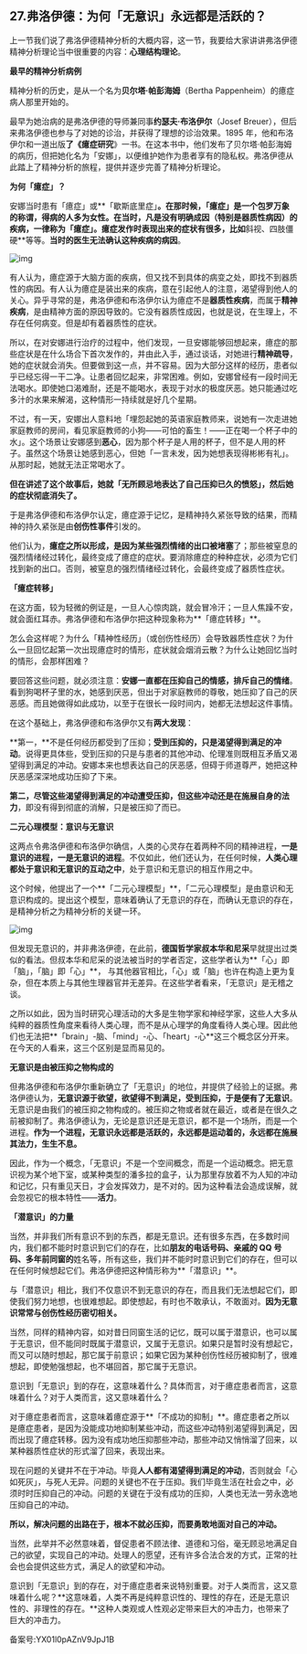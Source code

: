 ## 27.弗洛伊德：为何「无意识」永远都是活跃的？
上一节我们说了弗洛伊德精神分析的大概内容，这一节，我要给大家讲讲弗洛伊德精神分析理论当中很重要的内容：**心理结构理论**。


**最早的精神分析病例**


精神分析的历史，是从一个名为**贝尔塔·帕彭海姆**（Bertha Pappenheim）的癔症病人那里开始的。


最早为她治病的是弗洛伊德的导师兼同事**约瑟夫·布洛伊尔**（Josef Breuer），但后来弗洛伊德也参与了对她的诊治，并获得了理想的诊治效果。1895 年，他和布洛伊尔和一道出版**了《癔症研究**》一书。在这本书中，他们发布了贝尔塔·帕彭海姆的病历，但把她化名为「安娜」，以便维护她作为患者享有的隐私权。弗洛伊德从此踏上了精神分析的旅程，提供并逐步完善了精神分析理论。


**为何「癔症」？**


安娜当时患有「癔症」或**「歇斯底里症」**。在那时候，「癔症」是一个包罗万象的称谓，得病的人多为女性。在当时，凡是没有明确成因（特别是器质性病因）的疾病，一律称为「癔症」。癔症发作时表现出来的症状有很多，比如**斜视、四肢僵硬**等等。**当时的医生无法确认这种疾病的病因**。


![img](https://pic1.zhimg.com/v2-887c6488fd107f97370b7af1859b38d9.webp)

有人认为，癔症源于大脑方面的疾病，但又找不到具体的病变之处，即找不到器质性的病因。有人认为癔症是装出来的疾病，意在引起他人的注意，渴望得到他人的关心。异乎寻常的是，弗洛伊德和布洛伊尔认为癔症不是**器质性疾病**，而属于**精神疾病**，是由精神方面的原因导致的。它没有器质性成因，也就是说，在生理上，不存在任何病变。但是却有着器质性的症状。


所以，在对安娜进行治疗的过程中，他们发现，一旦安娜能够回想起来，癔症的那些症状是在什么场合下首次发作的，并由此入手，通过谈话，对她进行**精神疏导**，她的症状就会消失。但要做到这一点，并不容易。因为大部分这样的经历，患者似乎已经忘得一干二净。让患者回忆起来，非常困难。例如，安娜曾经有一段时间无法喝水。即使她口渴难耐，还是不能喝水，表现于对水的极度厌恶。她只能通过吃多汁的水果来解渴，这种情形一持续就是好几个星期。


不过，有一天，安娜出人意料地「埋怨起她的英语家庭教师来，说她有一次走进她家庭教师的房间，看见家庭教师的小狗——可怕的畜生！——正在喝一个杯子中的水」。这个场景让安娜感到**恶心**，因为那个杯子是人用的杯子，但不是人用的杯子。虽然这个场景让她感到恶心，但她「一言未发，因为她想表现得彬彬有礼」。从那时起，她就无法正常喝水了。


**但在讲述了这个故事后，她就「无所顾忌地表达了自己压抑已久的愤怒」，然后她的症状彻底消失了。**


于是弗洛伊德和布洛伊尔认定，癔症源于记忆，是精神持久紧张导致的结果，而精神的持久紧张是由**创伤性事件**引发的。


他们认为，**癔症之所以形成，是因为某些强烈情绪的出口被堵塞**了；那些被窒息的强烈情绪经过转化，最终变成了癔症的症状。要消除癔症的种种症状，必须为它们找到新的出口。否则，被窒息的强烈情绪经过转化，会最终变成了器质性症状。


**「癔症转移」**


在这方面，较为轻微的例证是，一旦人心惊肉跳，就会冒冷汗；一旦人焦躁不安，就会面红耳赤。弗洛伊德和布洛伊尔把这种现象称为**「癔症转移」**。


怎么会这样呢？为什么「精神性经历」（或创伤性经历）会导致器质性症状？为什么一旦回忆起第一次出现癔症时的情形，症状就会烟消云散？为什么让她回忆当时的情形，会那样困难？


要回答这些问题，就必须注意：**安娜一直都在压抑自己的情感，排斥自己的情绪**。看到狗喝杯子里的水，她感到厌恶，但出于对家庭教师的尊敬，她压抑了自己的厌恶感。而且她做得如此成功，以至于在很长一段时间内，她都无法想起这件事情。


在这个基础上，弗洛伊德和布洛伊尔又有**两大发现**：


**第一，**不是任何经历都受到了压抑；**受到压抑的，只是渴望得到满足的冲动**。说得更具体些，受到压抑的只是与患者的其他冲动、伦理准则既相互矛盾又渴望得到满足的冲动。安娜本来也想表达自己的厌恶感，但碍于师道尊严，她把这种厌恶感深深地成功压抑了下来。


**第二，**尽管这些渴望得到满足的冲动遭受压抑，但这些**冲动还是在施展自身的法力**，即没有得到彻底的消解，只是被压抑了而已。


**二元心理模型：意识与无意识**


这两点令弗洛伊德和布洛伊尔确信，人类的心灵存在着两种不同的精神进程，**一是意识的进程，一是无意识的进程**。不仅如此，他们还认为，在任何时候，**人类心理都处于意识和无意识的互动之中**，处于意识和无意识的相互作用之中。


这个时候，他提出了一个**「二元心理模型」**，「二元心理模型」是由意识和无意识构成的。提出这个模型，意味着确认了无意识的存在，而确认无意识的存在，是精神分析之为精神分析的关键一环。


![img](https://pic2.zhimg.com/v2-ecbb1c16ada8abdd0cdcfb8b309a8097.webp)

但发现无意识的，并非弗洛伊德，在此前，**德国哲学家叔本华和尼采**早就提出过类似的看法。但叔本华和尼采的说法被当时的学者否定，这些学者认为**「心」即「脑」，「脑」即「心」**， 与其他器官相比，「心」或「脑」也许在构造上更为复杂，但在本质上与其他生理器官并无差异。在这些学者看来，「无意识」是无稽之谈。


之所以如此，因为当时研究心理活动的大多是生物学家和神经学家，这些人大多从纯粹的器质性角度来看待人类心理，而不是从心理学的角度看待人类心理。因此他们也无法把**「brain」-脑、「mind」-心、「heart」-心**这三个概念区分开来。在今天的人看来，这三个区别是显而易见的。


**无意识是由被压抑之物构成的**


但弗洛伊德和布洛伊尔重新确立了「无意识」的地位，并提供了经验上的证据。弗洛伊德认为，**无意识源于欲望，欲望得不到满足，受到压抑，于是便有了无意识**。无意识是由我们的被压抑之物构成的。被压抑之物或者就在最近，或者是在很久之前被抑制了。弗洛伊德认为，无论是意识还是无意识，都不是一个场所，而是一个进程。**作为一个进程，无意识永远都是活跃的，永远都是运动着的，永远都在施展其法力，生生不息。**


因此，作为一个概念，「无意识」不是一个空间概念，而是一个运动概念。把无意识视为某个地下室，或某种类型的潘多拉的盒子，认为那里存放着不为人知的冲动和记忆，只有重见天日，才会发挥效力，是不对的。因为这种看法会造成误解，就会忽视它的根本特性——**活力**。


**「潜意识」的力量**


当然，并非我们所有意识不到的东西，都是无意识。还有很多东西，在多数时间内，我们都不能时时意识到它们的存在，比如**朋友的电话号码、亲戚的 QQ 号码、多年前同窗的**姓名等，所有这些，我们并不能时时意识到它们的存在，但可以在任何时候想起它们。弗洛伊德把这种情形称为**「潜意识」**。


与「潜意识」相比，我们不仅意识不到无意识的存在，而且我们无法想起它们，即使我们努力地想，也很难想起。即使想起，有时也不敢承认，不敢面对。**因为无意识常常与创伤性经历密切相关。**


当然，同样的精神内容，如对昔日同窗生活的记忆，既可以属于潜意识，也可以属于无意识，但不能同时既属于潜意识，又属于无意识。如果只是暂时没有想起它，而又可以随时想起，那它属于前意识；如果它因为某种创伤性经历被抑制了，很难想起，即使勉强想起，也不堪回首，那它属于无意识。


意识到「无意识」到的存在，这意味着什么？具体而言，对于癔症患者而言，这意味着什么？对于人类而言，这又意味着什么？


对于癔症患者而言，这意味着癔症源于**「不成功的抑制」**。癔症患者之所以是癔症患者，是因为没能成功地抑制某些冲动，而这些冲动特别渴望得到满足，因而出现了癔症转移。因为没有成功地压抑那些冲动，那些冲动又悄悄溜了回来，以某种器质性症状的形式溜了回来，表现出来。


现在问题的关键并不在于冲动。毕竟**人人都有渴望得到满足的冲动**，否则就会「心如死灰」，与死人无异。问题的关键也不在于压抑。我们毕竟生活在社会之中，必须时时压抑自己的冲动。问题的关键在于没有成功的压抑，人类也无法一劳永逸地压抑自己的冲动。


**所以，解决问题的出路在于，根本不就必压抑，而要勇敢地面对自己的冲动。**


当然，此举并不必然意味着，督促患者不顾法律、道德和习俗，毫无顾忌地满足自己的欲望，实现自己的冲动。处理人的愿望，还有许多合法合发的方式，正常的社会也会提供这些方式，满足人的欲望和冲动。


意识到「无意识」到的存在，对于癔症患者来说特别重要。对于人类而言，这又意味着什么呢？**这意味着，人类不再是纯粹意识性的、理性的存在，还是无意识性的、非理性的存在。**这种人类观或人性观必定带来巨大的冲击力，也带来了巨大的冲击力。


备案号:YX01l0pAZnV9JpJ1B


